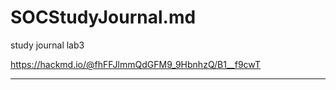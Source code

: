 # SOCStudyJournal.md

study journal lab3

https://hackmd.io/@fhFFJlmmQdGFM9_9HbnhzQ/B1__f9cwT

------------------------------------------------


